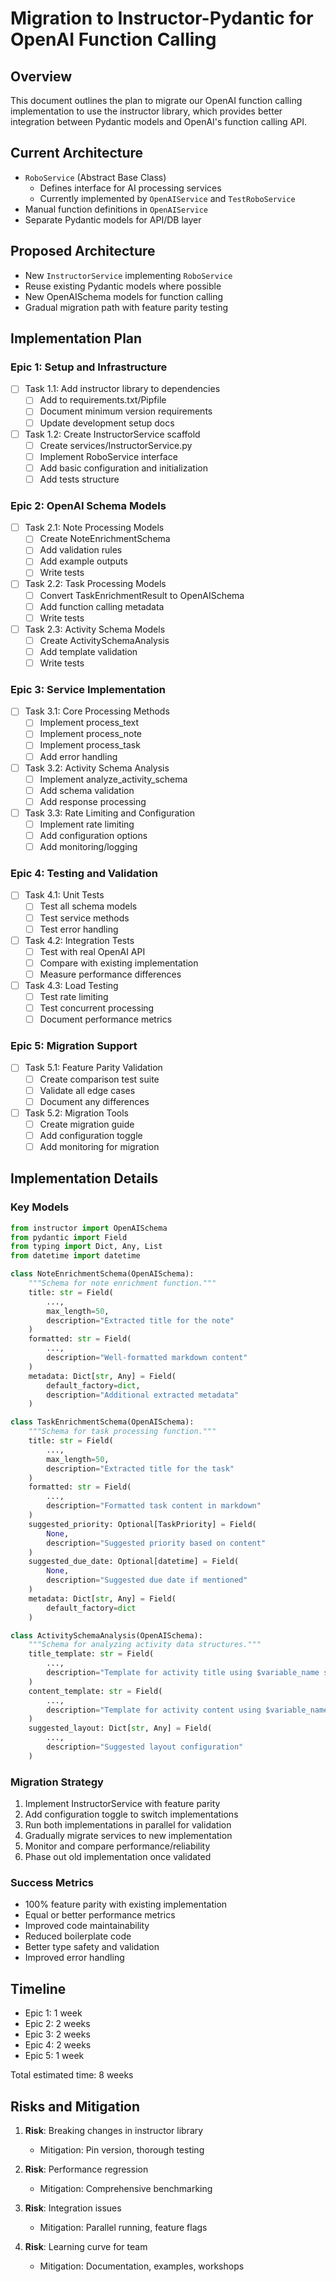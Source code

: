 # Migration to Instructor-Pydantic for OpenAI Function Calling

## Overview
This document outlines the plan to migrate our OpenAI function calling implementation to use the instructor library, which provides better integration between Pydantic models and OpenAI's function calling API.

## Current Architecture
- `RoboService` (Abstract Base Class)
  - Defines interface for AI processing services
  - Currently implemented by `OpenAIService` and `TestRoboService`
- Manual function definitions in `OpenAIService`
- Separate Pydantic models for API/DB layer

## Proposed Architecture
- New `InstructorService` implementing `RoboService`
- Reuse existing Pydantic models where possible
- New OpenAISchema models for function calling
- Gradual migration path with feature parity testing

## Implementation Plan

### Epic 1: Setup and Infrastructure
- [ ] Task 1.1: Add instructor library to dependencies
  - [ ] Add to requirements.txt/Pipfile
  - [ ] Document minimum version requirements
  - [ ] Update development setup docs

- [ ] Task 1.2: Create InstructorService scaffold
  - [ ] Create services/InstructorService.py
  - [ ] Implement RoboService interface
  - [ ] Add basic configuration and initialization
  - [ ] Add tests structure

### Epic 2: OpenAI Schema Models
- [ ] Task 2.1: Note Processing Models
  - [ ] Create NoteEnrichmentSchema
  - [ ] Add validation rules
  - [ ] Add example outputs
  - [ ] Write tests

- [ ] Task 2.2: Task Processing Models
  - [ ] Convert TaskEnrichmentResult to OpenAISchema
  - [ ] Add function calling metadata
  - [ ] Write tests

- [ ] Task 2.3: Activity Schema Models
  - [ ] Create ActivitySchemaAnalysis
  - [ ] Add template validation
  - [ ] Write tests

### Epic 3: Service Implementation
- [ ] Task 3.1: Core Processing Methods
  - [ ] Implement process_text
  - [ ] Implement process_note
  - [ ] Implement process_task
  - [ ] Add error handling

- [ ] Task 3.2: Activity Schema Analysis
  - [ ] Implement analyze_activity_schema
  - [ ] Add schema validation
  - [ ] Add response processing

- [ ] Task 3.3: Rate Limiting and Configuration
  - [ ] Implement rate limiting
  - [ ] Add configuration options
  - [ ] Add monitoring/logging

### Epic 4: Testing and Validation
- [ ] Task 4.1: Unit Tests
  - [ ] Test all schema models
  - [ ] Test service methods
  - [ ] Test error handling

- [ ] Task 4.2: Integration Tests
  - [ ] Test with real OpenAI API
  - [ ] Compare with existing implementation
  - [ ] Measure performance differences

- [ ] Task 4.3: Load Testing
  - [ ] Test rate limiting
  - [ ] Test concurrent processing
  - [ ] Document performance metrics

### Epic 5: Migration Support
- [ ] Task 5.1: Feature Parity Validation
  - [ ] Create comparison test suite
  - [ ] Validate all edge cases
  - [ ] Document any differences

- [ ] Task 5.2: Migration Tools
  - [ ] Create migration guide
  - [ ] Add configuration toggle
  - [ ] Add monitoring for migration

## Implementation Details

### Key Models
```python
from instructor import OpenAISchema
from pydantic import Field
from typing import Dict, Any, List
from datetime import datetime

class NoteEnrichmentSchema(OpenAISchema):
    """Schema for note enrichment function."""
    title: str = Field(
        ...,
        max_length=50,
        description="Extracted title for the note"
    )
    formatted: str = Field(
        ...,
        description="Well-formatted markdown content"
    )
    metadata: Dict[str, Any] = Field(
        default_factory=dict,
        description="Additional extracted metadata"
    )

class TaskEnrichmentSchema(OpenAISchema):
    """Schema for task processing function."""
    title: str = Field(
        ...,
        max_length=50,
        description="Extracted title for the task"
    )
    formatted: str = Field(
        ...,
        description="Formatted task content in markdown"
    )
    suggested_priority: Optional[TaskPriority] = Field(
        None,
        description="Suggested priority based on content"
    )
    suggested_due_date: Optional[datetime] = Field(
        None,
        description="Suggested due date if mentioned"
    )
    metadata: Dict[str, Any] = Field(
        default_factory=dict
    )

class ActivitySchemaAnalysis(OpenAISchema):
    """Schema for analyzing activity data structures."""
    title_template: str = Field(
        ...,
        description="Template for activity title using $variable_name syntax"
    )
    content_template: str = Field(
        ...,
        description="Template for activity content using $variable_name syntax"
    )
    suggested_layout: Dict[str, Any] = Field(
        ...,
        description="Suggested layout configuration"
    )
```

### Migration Strategy
1. Implement InstructorService with feature parity
2. Add configuration toggle to switch implementations
3. Run both implementations in parallel for validation
4. Gradually migrate services to new implementation
5. Monitor and compare performance/reliability
6. Phase out old implementation once validated

### Success Metrics
- 100% feature parity with existing implementation
- Equal or better performance metrics
- Improved code maintainability
- Reduced boilerplate code
- Better type safety and validation
- Improved error handling

## Timeline
- Epic 1: 1 week
- Epic 2: 2 weeks
- Epic 3: 2 weeks
- Epic 4: 2 weeks
- Epic 5: 1 week

Total estimated time: 8 weeks

## Risks and Mitigation
1. **Risk**: Breaking changes in instructor library
   - Mitigation: Pin version, thorough testing

2. **Risk**: Performance regression
   - Mitigation: Comprehensive benchmarking

3. **Risk**: Integration issues
   - Mitigation: Parallel running, feature flags

4. **Risk**: Learning curve for team
   - Mitigation: Documentation, examples, workshops
